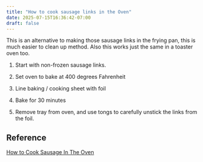 ```yaml
---
title: "How to cook sausage links in the Oven"
date: 2025-07-15T16:36:42-07:00
draft: false
---
```


This is an alternative to making those sausage links in the frying pan, this is much easier to clean up method. Also this works just the same in a toaster oven too.

1. Start with non-frozen sausage links. 

2. Set oven to bake at 400 degrees Fahrenheit 

3. Line baking / cooking sheet with foil

4. Bake for 30 minutes

5. Remove tray from oven, and use tongs to carefully unstick the links from the foil.

## Reference

[How to Cook Sausage In The Oven](https://brooklynfarmgirl.com/how-to-cook-sausage-in-the-oven/)